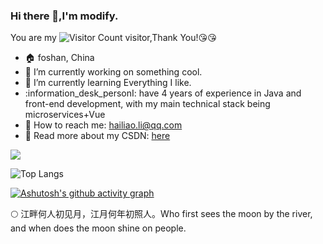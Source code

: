 ### Hi there 👋,I'm modify.

You are my ![Visitor Count](https://profile-counter.glitch.me/lizuoqun/count.svg) visitor,Thank You!:kissing_heart::kissing_heart:

- :house: foshan, China
- :dizzy: I’m currently working on something cool.
- :seedling: I’m currently learning Everything I like.
- :information_desk_personI: have 4 years of experience in Java and front-end development, with my main technical stack being microservices+Vue
- :email: How to reach me: hailiao.li@qq.com
- :notebook: Read more about my CSDN: [here](https://blog.csdn.net/qq_44973159)

![](https://github-readme-stats.vercel.app/api?username=lizuoqun&show_icons=true&theme=transparent)

![Top Langs](https://github-readme-stats.vercel.app/api/top-langs/?username=lizuoqun&layout=compact&theme=tokyonight)

[![Ashutosh's github activity graph](https://github-readme-activity-graph.vercel.app/graph?username=lizuoqun&theme=dracula)](https://github.com/lizuoqun/github-readme-activity-graph)

:full_moon: 江畔何人初见月，江月何年初照人。Who first sees the moon by the river, and when does the moon shine on people.